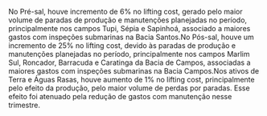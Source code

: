 No Pré-sal, houve incremento de 6% no lifting cost, gerado pelo maior volume de paradas de produção e manutenções planejadas no período, principalmente nos campos Tupi, Sépia e Sapinhoá, associado a maiores gastos com inspeções submarinas na Bacia Santos.No Pós-sal, houve um incremento de 25% no lifting cost, devido às paradas de produção e manutenções planejadas no período, principalmente nos campos Marlim Sul, Roncador, Barracuda e Caratinga da Bacia de Campos, associadas a maiores gastos com inspeções submarinas na Bacia Campos.Nos ativos de Terra e Águas Rasas, houve aumento de 1% no lifting cost, principalmente pelo efeito da produção, pelo maior volume de perdas por paradas. Esse efeito foi atenuado pela redução de gastos com manutenção nesse trimestre.
